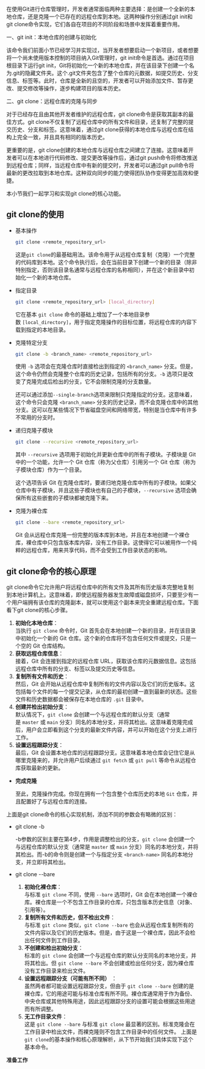 
在使用Git进行仓库管理时，开发者通常面临两种主要选择：是创建一个全新的本地仓库，还是克隆一个已存在的远程仓库到本地。这两种操作分别通过git init和git clone命令实现，它们各自在项目的不同阶段和场景中发挥着重要作用。

一、git init：本地仓库的创建与初始化

该命令我们前面小节已经学习并实现过，当开发者想要启动一个新项目，或者想要将一个尚未使用版本控制的项目纳入Git管理时，git init命令是首选。通过在项目根目录下运行git init，Git将初始化一个新的本地仓库，并在该目录下创建一个名为.git的隐藏文件夹。这个.git文件夹包含了整个仓库的元数据，如提交历史、分支信息、标签等。此时，仓库是全新的且空的，开发者可以开始添加文件、暂存更改、提交修改等操作，逐步构建项目的版本历史。

二、git clone：远程仓库的克隆与同步

对于已经存在且由其他开发者维护的远程仓库，git clone命令是获取其副本的最佳方式。git clone不仅复制了远程仓库中的所有文件和目录，还复制了完整的提交历史、分支和标签。这意味着，通过git clone获得的本地仓库与远程仓库在结构上完全一致，并且具有相同的版本历史。

更重要的是，git clone创建的本地仓库与远程仓库之间建立了连接。这意味着开发者可以在本地进行代码修改、提交更改等操作后，通过git push命令将修改推送到远程仓库；同样，当远程仓库中有新的提交时，开发者可以通过git pull命令将最新的更改拉取到本地仓库。这种双向同步的能力使得团队协作变得更加高效和便捷。

本小节我们一起学习和实现git clone的核心功能。

## **git clone的使用**

-   基本操作

    ```sh
    git clone <remote_repository_url>
    ```

    这是`git clone`的最基础用法。该命令用于从远程仓库复制（克隆）一个完整的代码库到本地。这个命令执行后，会在当前目录下创建一个新的目录（除非特别指定，否则该目录名通常与远程仓库的名称相同），并在这个新目录中初始化一个新的本地仓库。

-   指定目录

    ```sh
    git clone <remote_repository_url> [local_directory]
    ```

    它在基本 `git clone` 命令的基础上增加了一个本地目录参数 `[local_directory]`，用于指定克隆操作的目标位置，将远程仓库的内容下载到指定的本地目录。

-   克隆特定分支

    ```sh
    git clone -b <branch_name> <remote_repository_url>
    ```
    使用 `-b` 选项会在克隆仓库时直接检出到指定的 `<branch_name>` 分支。但是，这个命令仍然会克隆整个仓库的历史记录，包括所有的分支。`-b` 选项只是改变了克隆完成后检出的分支，它不会限制克隆的分支数量。
    
    还可以通过添加`--single-branch`选项来限制只克隆指定的分支。这意味着，这个命令只会克隆 `<branch_name>` 分支的历史记录，而不会克隆仓库中的其他分支。这可以在某些情况下节省磁盘空间和网络带宽，特别是当仓库中有许多不常用的分支时。

-   递归克隆子模块

    ```sh
    git clone --recursive <remote_repository_url>
    ```
    其中 `--recursive` 选项用于初始化并更新仓库中的所有子模块。子模块是 Git 中的一个功能，允许一个 Git 仓库（称为父仓库）引用另一个 Git 仓库（称为子模块仓库）作为一个目录。
    
    这个选项告诉 Git 在克隆仓库时，要递归地克隆仓库中所有的子模块。如果父仓库中有子模块，并且这些子模块也有自己的子模块，`--recursive` 选项会确保所有这些嵌套的子模块都被克隆下来。
    
-   克隆为裸仓库

    ```sh
    git clone --bare <remote_repository_url>
    ```
    Git 会从远程仓库克隆一份完整的版本库到本地，并且在本地创建一个裸仓库，裸仓库中只包含版本库内容，没有工作目录。这使得它可以被用作一个纯粹的远程仓库，用来共享代码，而不会受到工作目录状态的影响。
    
## **git clone命令的核心原理**

git clone命令它允许用户将远程仓库中的所有文件及其所有历史版本完整地复制到本地计算机上。这意味着，即使远程服务器发生故障或磁盘损坏，只要至少有一个用户端拥有该仓库的克隆副本，就可以使用这个副本来完全重建远程仓库。下面看下git clone的核心步骤。

1.  **初始化本地仓库**：  
    当执行 `git clone` 命令时，Git 首先会在本地创建一个新的目录，并在该目录中初始化一个新的 Git 仓库。这个新的仓库将不包含任何文件或提交，只是一个空的 Git 仓库结构。
1.  **获取远程仓库信息**：  
    接着，Git 会连接到指定的远程仓库 URL，获取该仓库的元数据信息。这包括远程仓库中所有的分支、标签以及提交历史等信息。
1.  **复制所有文件和历史**：  
    然后，Git 会开始从远程仓库中复制所有的文件内容以及它们的历史版本。这包括每个文件的每一个提交记录，从仓库的最初创建一直到最新的状态。这些文件和历史数据都会被保存在本地仓库的 `.git` 目录中。
1.  **创建并检出初始分支**：  
    默认情况下，`git clone` 会创建一个与远程仓库的默认分支（通常是 `master` 或 `main` 分支）同名的本地分支，并将其检出。这意味着克隆完成后，用户会立即看到这个分支的最新文件内容，并可以开始在这个分支上进行工作。
1.  **设置远程跟踪分支**：  
    最后，Git 会设置本地仓库的远程跟踪分支。这意味着本地仓库会记住它是从哪里克隆来的，并允许用户后续通过 `git fetch` 或 `git pull` 等命令从远程仓库获取最新的更新。

-   **完成克隆**

    至此，克隆操作完成。你现在拥有一个包含整个仓库历史的本地 `Git` 仓库，并且配置好了与远程仓库的连接。
    
上面是git clone命令的核心实现机制，添加不同的参数会有略微的区别：
- git clone -b
 
  -b参数的区别主要在第4步，作用是调整检出的分支，`git clone` 会创建一个与远程仓库的默认分支（通常是 `master` 或 `main` 分支）同名的本地分支，并将其检出。而-b的命令则是创建一个与指定分支 `<branch-name>` 同名的本地分支，并立即将其检出。
 
- git clone --bare
  
  1.  **初始化裸仓库**：  
        与标准 `git clone` 不同，使用 `--bare` 选项时，Git 会在本地创建一个裸仓库。裸仓库是一个不包含工作目录的仓库，只包含版本历史信息（对象、引用等）。
    1.  **复制所有文件和历史，但不检出文件**：  
        与标准 `git clone` 类似，`git clone --bare` 也会从远程仓库复制所有的文件内容以及它们的历史版本。但是，由于这是一个裸仓库，因此不会检出任何文件到工作目录。
    1.  **不创建和检出初始分支**：  
        标准的 `git clone` 会创建一个与远程仓库的默认分支同名的本地分支，并将其检出。但 `git clone --bare` 不会创建或检出任何分支，因为裸仓库没有工作目录来检出文件。
    1.  **设置远程跟踪分支（可能有所不同）** ：  
        虽然两者都可能设置远程跟踪分支，但由于 `git clone --bare` 创建的是裸仓库，它的用途可能与标准仓库有所不同。裸仓库通常用于作为备份、中央仓库或其他特殊用途，因此远程跟踪分支的设置可能会根据这些用途而有所调整。
    1.  **无工作目录文件**：  
        这是 `git clone --bare` 与标准 `git clone` 最显著的区别。标准克隆会在工作目录中检出文件，而裸克隆则不包含工作目录中的任何文件。
上面是`git clone`的基本操作和核心原理解析，从下节开始我们具体实现下这个基本命令。

**准备工作**
